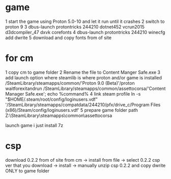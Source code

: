 # game
1 start the game using Proton 5.0-10 and let it run until it crashes
2 switch to proton 9
3 dbus-launch protontricks 244210 dotnet452 vcrun2015 d3dcompiler_47 dxvk corefonts
4 dbus-launch protontricks 244210 winecfg
     add dwrite
5 download and copy fonts from of site 
# for cm
1 copy cm to game folder
2 Rename the file to Content Manger Safe.exe
3 add launch option where steamlib is where proton and/or game is installed
/SteamLibrary/steamapps/common/'Proton 9.0 (Beta)'/proton waitforexitandrun /SteamLibrary/steamapps/common/assettocorsa/'Content Manager Safe.exe'; echo %command%
4 link steam profile
ln -s "$HOME/.steam/root/config/loginusers.vdf" '/SteamLibrary/steamapps/compatdata/244210/pfx/drive_c/Program Files (x86)/Steam/config/loginusers.vdf'
5 prepare game folder path
Z:\SteamLibrary\steamapps\common\assettocorsa

launch game 
i just install 7z
# csp
download 0.2.2 from of site 
    from cm -> install from file -> select 0.2.2 csp ver that you download -> install -> manually unzip csp 0.2.2 and copy dwrite ONLY to game folder 
